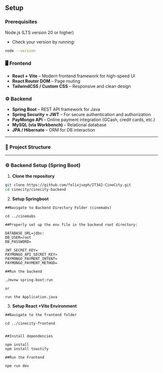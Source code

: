 ## Setup

### Prerequisites

Node.js (LTS version 20 or higher)

- Check your version by running:
```bash
node --version
```

### 🖥 Frontend
- **React + Vite** – Modern frontend framework for high-speed UI
- **React Router DOM** – Page routing
- **TailwindCSS / Custom CSS** – Responsive and clean design

### ⚙️ Backend
- **Spring Boot** – REST API framework for Java
- **Spring Security + JWT** – For secure authentication and authorization
- **PayMongo API** – Online payment integration (GCash, credit cards, etc.)
- **MySQL (via Workbench)** – Relational database
- **JPA / Hibernate** – ORM for DB interaction

---

### 📁 Project Structure

---

### ⚙️ Backend Setup (Spring Boot)

1. **Clone the repository**
```bash
git clone https://github.com/felixjseph/IT342-CineCity.git
cd cinecity/cinecity-backend
```

2. **Setup Springboot**
```
##Navigate to Backend Directory Folder (cinemabs)

cd ../cinemabs

##Properly set up the env file in the backend root directory:

DATABASE_URL=jdbc:
DB_USER=root
DB_PASSWORD=

JWT_SECRET_KEY=
PAYMONGO_API_SECRET_KEY=
PAYMONGO_PAYMENT_INTENT=
PAYMONGO_PAYMENT_METHOD=

##Run the backend

./mvnw spring-boot:run

or

run the Application.java
```

3. **Setup React +Vite Environment**

```
##Navigate to the frontend folder

cd ../cinecity-frontend


##Install dependencies

npm install
npm install toastify

##Run the Frontend

npm run dev